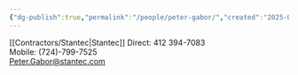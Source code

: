 ```yaml
---
{"dg-publish":true,"permalink":"/people/peter-gabor/","created":"2025-01-13T11:03:29.065-06:00"}
---
```


[[Contractors/Stantec\|Stantec]]
Direct: 412 394-7083  
Mobile: (724)-799-7525  
[Peter.Gabor@stantec.com](mailto:Peter.Gabor@stantec.com "mailto:Peter.Gabor@stantec.com")
